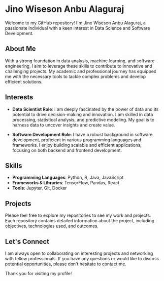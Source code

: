 
# Jino Wiseson Anbu Alaguraj

Welcome to my GitHub repository! I'm Jino Wiseson Anbu Alaguraj, a passionate individual with a keen interest in Data Science and Software Development. 

## About Me

With a strong foundation in data analysis, machine learning, and software engineering, I aim to leverage these skills to contribute to innovative and challenging projects. My academic and professional journey has equipped me with the necessary tools to tackle complex problems and develop efficient solutions.

## Interests

- **Data Scientist Role**: I am deeply fascinated by the power of data and its potential to drive decision-making and innovation. I am skilled in data processing, statistical analysis, and predictive modeling. My goal is to harness data to uncover insights and create value.

- **Software Development Role**: I have a robust background in software development, proficient in various programming languages and frameworks. I enjoy building scalable and efficient applications, focusing on both backend and frontend development.

## Skills

- **Programming Languages**: Python, R, Java, JavaScript
- **Frameworks & Libraries**: TensorFlow, Pandas, React
- **Tools**: Jupyter, Git, Docker

## Projects

Please feel free to explore my repositories to see my work and projects. Each repository contains detailed information about the project, including objectives, technologies used, and outcomes.

## Let's Connect

I am always open to collaborating on interesting projects and networking with fellow professionals. If you have any questions or would like to discuss potential opportunities, please don't hesitate to contact me.

Thank you for visiting my profile!
